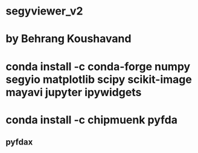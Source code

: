 # segyviewer_v2
# by Behrang Koushavand

# conda install -c conda-forge numpy segyio matplotlib scipy scikit-image mayavi jupyter ipywidgets

# conda install -c chipmuenk pyfda

## pyfdax

